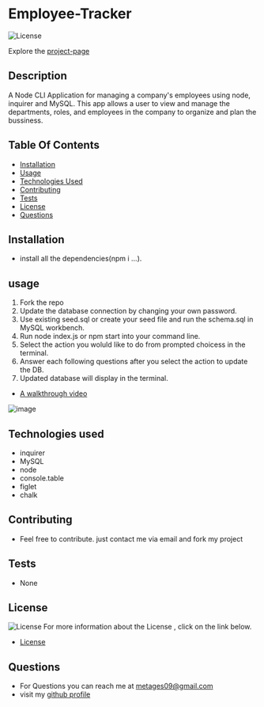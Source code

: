 # Employee-Tracker

![License](https://img.shields.io/badge/License-MIT-green.svg "License Badge")
 
Explore the [project-page](https://github.com/Mgithub89/Employee-Tracker.git)

## Description
  A Node CLI Application for managing a company's employees using node, inquirer and MySQL. This app allows a user to view and manage the departments, roles, and employees in the company to organize and plan the bussiness.
 

## Table Of Contents 
* [Installation](#Installation)
* [Usage](#Usage)
* [Technologies Used](#Technologies-Used)
* [Contributing](#Contributing)
* [Tests](#Tests)
* [License](#License)
* [Questions](#Questions)

## Installation
* install all the dependencies(npm i ...).

## usage
1. Fork the repo
2. Update the database connection by changing your own password.
3. Use existing seed.sql or create your seed file and run the schema.sql in MySQL workbench.
4. Run  node index.js or npm start into your command line.
5. Select the action you woluld like to do from prompted choicess in the terminal.
6. Answer each following questions after you select the action to update the DB.
7. Updated database will display in the terminal. 

* [A walkthrough video](https://drive.google.com/file/d/1nG5_PdBsrNvXLDimS3TMDjwrqjwY6YKU/view) 

![image](Assets/demo.gif)

## Technologies used
* inquirer
* MySQL
* node
* console.table
* figlet
* chalk

## Contributing
* Feel free to contribute. just contact me via email and fork my project

## Tests
* None

## License 
 ![License](https://img.shields.io/badge/License-MIT-green.svg "License Badge")
 For more information about the License , click on the link below.
 * [License](https://opensource.org/licenses/MIT)

## Questions
* For Questions you can reach me at [metages09@gmail.com](mailto:metages09@gmail.com)
* visit my [github profile](https://github.com/Mgithub89)
        